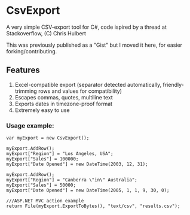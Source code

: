 # CsvExport
A very simple CSV-export tool for C#, code ispired by a thread at Stackoverflow, (C) Chris Hulbert

This was previously published as a "Gist" but I moved it here, for easier forking/contributing.

## Features

1. Excel-compatible export (separator detected automatically, friendly-trimming rows and values for compatibility)
2. Escapes commas, quotes, multiline text
3. Exports dates in timezone-proof format
4. Extremely easy to use

### Usage example:

	var myExport = new CsvExport();

	myExport.AddRow();
	myExport["Region"] = "Los Angeles, USA";
	myExport["Sales"] = 100000;
	myExport["Date Opened"] = new DateTime(2003, 12, 31);
		
	myExport.AddRow();
	myExport["Region"] = "Canberra \"in\" Australia";
	myExport["Sales"] = 50000;
	myExport["Date Opened"] = new DateTime(2005, 1, 1, 9, 30, 0);

	///ASP.NET MVC action example
	return File(myExport.ExportToBytes(), "text/csv", "results.csv");
